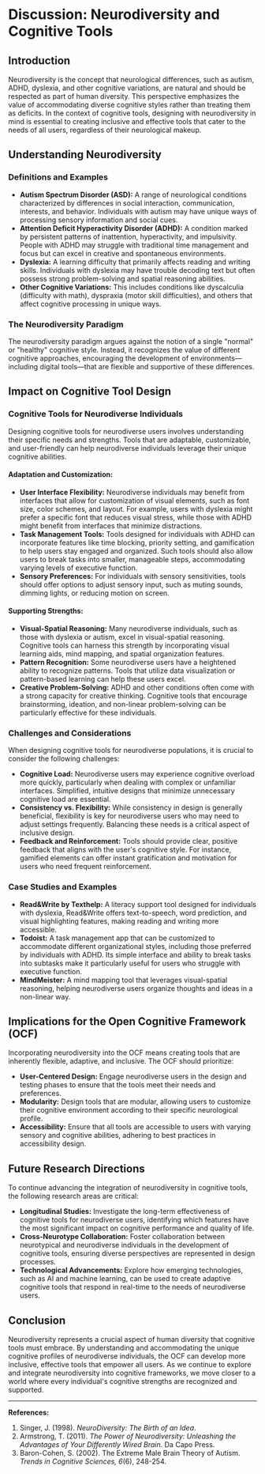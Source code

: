 # Discussion: Neurodiversity and Cognitive Tools

## Introduction

Neurodiversity is the concept that neurological differences, such as autism, ADHD, dyslexia, and other cognitive variations, are natural and should be respected as part of human diversity. This perspective emphasizes the value of accommodating diverse cognitive styles rather than treating them as deficits. In the context of cognitive tools, designing with neurodiversity in mind is essential to creating inclusive and effective tools that cater to the needs of all users, regardless of their neurological makeup.

## Understanding Neurodiversity

### Definitions and Examples

- **Autism Spectrum Disorder (ASD):** A range of neurological conditions characterized by differences in social interaction, communication, interests, and behavior. Individuals with autism may have unique ways of processing sensory information and social cues.
- **Attention Deficit Hyperactivity Disorder (ADHD):** A condition marked by persistent patterns of inattention, hyperactivity, and impulsivity. People with ADHD may struggle with traditional time management and focus but can excel in creative and spontaneous environments.
- **Dyslexia:** A learning difficulty that primarily affects reading and writing skills. Individuals with dyslexia may have trouble decoding text but often possess strong problem-solving and spatial reasoning abilities.
- **Other Cognitive Variations:** This includes conditions like dyscalculia (difficulty with math), dyspraxia (motor skill difficulties), and others that affect cognitive processing in unique ways.

### The Neurodiversity Paradigm

The neurodiversity paradigm argues against the notion of a single "normal" or "healthy" cognitive style. Instead, it recognizes the value of different cognitive approaches, encouraging the development of environments—including digital tools—that are flexible and supportive of these differences.

## Impact on Cognitive Tool Design

### Cognitive Tools for Neurodiverse Individuals

Designing cognitive tools for neurodiverse users involves understanding their specific needs and strengths. Tools that are adaptable, customizable, and user-friendly can help neurodiverse individuals leverage their unique cognitive abilities.

#### Adaptation and Customization:
- **User Interface Flexibility:** Neurodiverse individuals may benefit from interfaces that allow for customization of visual elements, such as font size, color schemes, and layout. For example, users with dyslexia might prefer a specific font that reduces visual stress, while those with ADHD might benefit from interfaces that minimize distractions.
- **Task Management Tools:** Tools designed for individuals with ADHD can incorporate features like time blocking, priority setting, and gamification to help users stay engaged and organized. Such tools should also allow users to break tasks into smaller, manageable steps, accommodating varying levels of executive function.
- **Sensory Preferences:** For individuals with sensory sensitivities, tools should offer options to adjust sensory input, such as muting sounds, dimming lights, or reducing motion on screen.

#### Supporting Strengths:
- **Visual-Spatial Reasoning:** Many neurodiverse individuals, such as those with dyslexia or autism, excel in visual-spatial reasoning. Cognitive tools can harness this strength by incorporating visual learning aids, mind mapping, and spatial organization features.
- **Pattern Recognition:** Some neurodiverse users have a heightened ability to recognize patterns. Tools that utilize data visualization or pattern-based learning can help these users excel.
- **Creative Problem-Solving:** ADHD and other conditions often come with a strong capacity for creative thinking. Cognitive tools that encourage brainstorming, ideation, and non-linear problem-solving can be particularly effective for these individuals.

### Challenges and Considerations

When designing cognitive tools for neurodiverse populations, it is crucial to consider the following challenges:

- **Cognitive Load:** Neurodiverse users may experience cognitive overload more quickly, particularly when dealing with complex or unfamiliar interfaces. Simplified, intuitive designs that minimize unnecessary cognitive load are essential.
- **Consistency vs. Flexibility:** While consistency in design is generally beneficial, flexibility is key for neurodiverse users who may need to adjust settings frequently. Balancing these needs is a critical aspect of inclusive design.
- **Feedback and Reinforcement:** Tools should provide clear, positive feedback that aligns with the user's cognitive style. For instance, gamified elements can offer instant gratification and motivation for users who need frequent reinforcement.

### Case Studies and Examples

- **Read&Write by Texthelp:** A literacy support tool designed for individuals with dyslexia, Read&Write offers text-to-speech, word prediction, and visual highlighting features, making reading and writing more accessible.
- **Todoist:** A task management app that can be customized to accommodate different organizational styles, including those preferred by individuals with ADHD. Its simple interface and ability to break tasks into subtasks make it particularly useful for users who struggle with executive function.
- **MindMeister:** A mind mapping tool that leverages visual-spatial reasoning, helping neurodiverse users organize thoughts and ideas in a non-linear way.

## Implications for the Open Cognitive Framework (OCF)

Incorporating neurodiversity into the OCF means creating tools that are inherently flexible, adaptive, and inclusive. The OCF should prioritize:

- **User-Centered Design:** Engage neurodiverse users in the design and testing phases to ensure that the tools meet their needs and preferences.
- **Modularity:** Design tools that are modular, allowing users to customize their cognitive environment according to their specific neurological profile.
- **Accessibility:** Ensure that all tools are accessible to users with varying sensory and cognitive abilities, adhering to best practices in accessibility design.

## Future Research Directions

To continue advancing the integration of neurodiversity in cognitive tools, the following research areas are critical:

- **Longitudinal Studies:** Investigate the long-term effectiveness of cognitive tools for neurodiverse users, identifying which features have the most significant impact on cognitive performance and quality of life.
- **Cross-Neurotype Collaboration:** Foster collaboration between neurotypical and neurodiverse individuals in the development of cognitive tools, ensuring diverse perspectives are represented in design processes.
- **Technological Advancements:** Explore how emerging technologies, such as AI and machine learning, can be used to create adaptive cognitive tools that respond in real-time to the needs of neurodiverse users.

## Conclusion

Neurodiversity represents a crucial aspect of human diversity that cognitive tools must embrace. By understanding and accommodating the unique cognitive profiles of neurodiverse individuals, the OCF can develop more inclusive, effective tools that empower all users. As we continue to explore and integrate neurodiversity into cognitive frameworks, we move closer to a world where every individual's cognitive strengths are recognized and supported.

---

**References:**

1. Singer, J. (1998). *NeuroDiversity: The Birth of an Idea*. 
2. Armstrong, T. (2011). *The Power of Neurodiversity: Unleashing the Advantages of Your Differently Wired Brain*. Da Capo Press.
3. Baron-Cohen, S. (2002). The Extreme Male Brain Theory of Autism. *Trends in Cognitive Sciences, 6*(6), 248-254.

